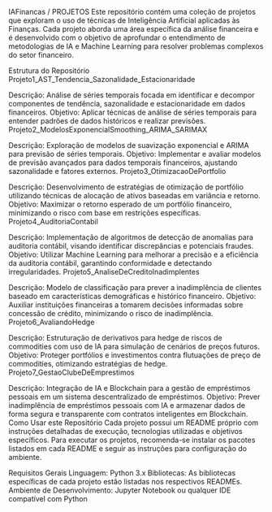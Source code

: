IAFinancas / PROJETOS
Este repositório contém uma coleção de projetos que exploram o uso de técnicas de Inteligência Artificial aplicadas às Finanças. Cada projeto aborda uma área específica da análise financeira e é desenvolvido com o objetivo de aprofundar o entendimento de metodologias de IA e Machine Learning para resolver problemas complexos do setor financeiro.

Estrutura do Repositório
Projeto1_AST_Tendencia_Sazonalidade_Estacionaridade

Descrição: Análise de séries temporais focada em identificar e decompor componentes de tendência, sazonalidade e estacionaridade em dados financeiros.
Objetivo: Aplicar técnicas de análise de séries temporais para entender padrões de dados históricos e realizar previsões.
Projeto2_ModelosExponencialSmoothing_ARIMA_SARIMAX

Descrição: Exploração de modelos de suavização exponencial e ARIMA para previsão de séries temporais.
Objetivo: Implementar e avaliar modelos de previsão avançados para dados temporais financeiros, ajustando sazonalidade e fatores externos.
Projeto3_OtimizacaoDePortfolio

Descrição: Desenvolvimento de estratégias de otimização de portfólio utilizando técnicas de alocação de ativos baseadas em variância e retorno.
Objetivo: Maximizar o retorno esperado de um portfólio financeiro, minimizando o risco com base em restrições específicas.
Projeto4_AuditoriaContabil

Descrição: Implementação de algoritmos de detecção de anomalias para auditoria contábil, visando identificar discrepâncias e potenciais fraudes.
Objetivo: Utilizar Machine Learning para melhorar a precisão e a eficiência da auditoria contábil, garantindo conformidade e detectando irregularidades.
Projeto5_AnaliseDeCreditoInadimplentes

Descrição: Modelo de classificação para prever a inadimplência de clientes baseado em características demográficas e histórico financeiro.
Objetivo: Auxiliar instituições financeiras a tomarem decisões informadas sobre concessão de crédito, minimizando o risco de inadimplência.
Projeto6_AvaliandoHedge

Descrição: Estruturação de derivativos para hedge de riscos de commodities com uso de IA para simulação de cenários de preços futuros.
Objetivo: Proteger portfólios e investimentos contra flutuações de preço de commodities, otimizando estratégias de hedge.
Projeto7_GestaoClubeDeEmprestimos

Descrição: Integração de IA e Blockchain para a gestão de empréstimos pessoais em um sistema descentralizado de empréstimos.
Objetivo: Prever inadimplência de empréstimos pessoais com IA e armazenar dados de forma segura e transparente com contratos inteligentes em Blockchain.
Como Usar este Repositório
Cada projeto possui um README próprio com instruções detalhadas de execução, tecnologias utilizadas e objetivos específicos. Para executar os projetos, recomenda-se instalar os pacotes listados em cada README e seguir as instruções para configuração do ambiente.

Requisitos Gerais
Linguagem: Python 3.x
Bibliotecas: As bibliotecas específicas de cada projeto estão listadas nos respectivos READMEs.
Ambiente de Desenvolvimento: Jupyter Notebook ou qualquer IDE compatível com Python

